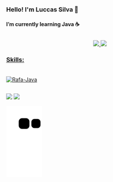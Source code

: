

###  Hello! I'm Luccas Silva 👋 
####  I’m currently learning Java ☕ 

##

<div align="center">
  <a href="https://github.com/Luccas-Silva">
  <img height="160em" src="https://github-readme-stats.vercel.app/api?username=Luccas-Silva&show_icons=true&theme=merko&include_all_commits=true&count_private=true"/>
  <img height="160em" src="https://github-readme-stats.vercel.app/api/top-langs/?username=Luccas-Silva&layout=compact&langs_count=7&theme=merko"/>
</div>
  
### Skills:
 
<div style="display: inline_block"><br>
  <img align="center" alt="Rafa-Java" height="60" width="80" src="https://cdn.jsdelivr.net/gh/devicons/devicon/icons/java/java-plain.svg" />
</div> 
 
##
 
<div> 
<a href="https://www.linkedin.com/in/luccas-dos-anjos-correia-da-silva-5b85661a8/" target="_blank"><img src="https://img.shields.io/badge/-LinkedIn-%230077B5?style=for-the-badge&logo=linkedin&logoColor=white" target="_blank"></a>
 <a href = "mailto:lluccas.anjoss@gmail.com"><img src="https://img.shields.io/badge/-Gmail-%23333?style=for-the-badge&logo=gmail&logoColor=white" target="_blank"></a>
 
![Snake animation](https://github.com/Luccas-Silva/Luccas-Silva/blob/output/github-contribution-grid-snake.svg)
</div>


